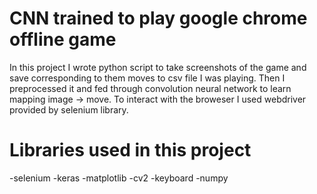 # CNN trained to play google chrome offline game
In this project I wrote python script to take screenshots of the game and save corresponding to them moves to csv file I was playing. Then I preprocessed it and fed through convolution neural network to learn mapping image -> move. To interact with the broweser I used webdriver provided by selenium library.

# Libraries used in this project
-selenium
-keras
-matplotlib
-cv2
-keyboard
-numpy

